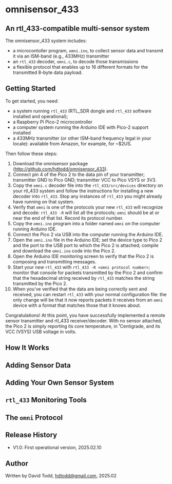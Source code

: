 # omnisensor_433
## An rtl_433-compatible multi-sensor system

The omnisensor_433 system includes:
*  a microcontoller program, `omni.ino`, to collect sensor data and transmit it via an ISM-band (e.g., 433MHz) transmitter
*  an `rtl_433` decoder, `omni.c`, to decode those transmissions
*  a flexible protocol that enables up to 16 different formats for the transmitted 8-byte data payload.

## Getting Started

To get started, you need:
*  a system running `rtl_433` (RTL_SDR dongle and `rtl_433` software installed and operational);
*  a Raspberry Pi Pico-2 microcontroller
*  a computer system running the Arduino IDE with Pico-2 support installed
*  a 433MHz transmitter (or other ISM-band frequency legal in your locale): available from Amazon, for example, for ~$2US.

Then follow these steps:
1.  Download the omnisensor package (http://github.com/hdtodd/omnisensor_433).
2.  Connect pin 4 of the Pico 2 to the data pin of your transmitter; transmitter GND to Pico GND; transmitter VCC to Pico VSYS or 3V3.
3.  Copy the `omni.c` decoder file into the `rtl_433/src/devices` directory on your rtl_433 system and follow the instructions for installing a new decoder into `rtl_433`.  Stop any instances of `rtl_433` you might already have running on that system.
4.  Verify that `omni` is one of the protocols your new `rtl_433` will recognize and decode: `rtl_433 -R` will list all the protocols; `omni` should be at or near the end of that list.  Record its protocol number.
5.  Copy the `omni.ino` program into a folder named `omni` on the computer running Arduino IDE.
6.  Connect the Pico 2 via USB into the computer running the Arduino IDE.
7.  Open the `omni.ino` file in the Arduino IDE; set the device type to Pico 2 and the port to the USB port to which the Pico 2 is attached; compile and download the `omni.ino` code into the Pico 2.
8.  Open the Arduino IDE monitoring screen to verify that the Pico 2 is composing and transmitting messages.
9.  Start your *new* `rtl_433` with `rtl_433 -R <omni protocol number>`; monitor that console for packets transmitted by the Pico 2 and confirm that the hexadecimal string received by `rtl_433` matches the string transmitted by the Pico 2.
10.  When you've verified that the data are being correctly sent and received, you can restart `rtl_433` with your normal configuration file: the only change will be that it now reports packets it receives from an `omni` device with a format that matches those that it knows about.

Congratulations!  At this point, you have successfully implemented a remote sensor transmitter and rtl_433 receiver/decoder.  With no sensor attached, the Pico 2 is simply reporting its core temperature, in ˚Centigrade, and its VCC (VSYS) USB voltage in volts.

## How It Works

## Adding Sensor Data

## Adding Your Own Sensor System

## `rtl_433` Monitoring Tools

## The `omni` Protocol

## Release History

*  V1.0: First operational version, 2025.02.10

## Author

Written by David Todd, hdtodd@gmail.com, 2025.02

